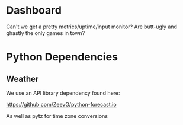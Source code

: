 # Dashboard

Can't we get a pretty metrics/uptime/input monitor?  Are butt-ugly and ghastly the only games in town?

# Python Dependencies

## Weather

We use an API library dependency found here:

https://github.com/ZeevG/python-forecast.io

As well as pytz for time zone conversions
